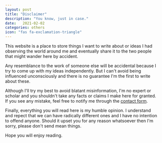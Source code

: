 ```yaml
---
layout: post
title: "Disclaimer"
description: "You know, just in case."
date:   2021-02-02
categories: others
icon: "fas fa-exclamation-triangle"
---
```


This website is a place to store things I want to write about or ideas I had observing the world around me and eventually share it to the two people that might wander here by accident.

Any resemblance to the work of someone else will be accidental because I try to come up with my ideas independently. But I can't avoid being influenced unconsciously and there is no guarantee I'm the first to write about these.

Although I'll try my best to avoid blatant misinformation, I'm no expert or scholar and you shouldn't take any facts or claims I make here for granted. If you see any mistake, feel free to notify me through the [contact form]({{site.baseurl}}/contact/index.html).

Finally, everything you will read here is my humble opinion. I understand and repect that we can have radically different ones and I have no intention to offend anyone. Should it upset you for any reason whatsoever then I'm sorry, please don't send mean things.

Hope you will enjoy reading.
